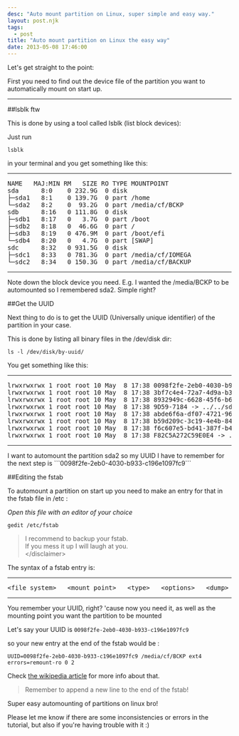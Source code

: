 ```yaml
---
desc: "Auto mount partition on Linux, super simple and easy way."
layout: post.njk
tags:
  - post
title: "Auto mount partition on Linux the easy way"
date: 2013-05-08 17:46:00
---
```



Let's get straight to the point:

First you need to find out the device file of the partition you want to automatically mount on start up.

_____________

##lsblk ftw

This is done by using a tool called lsblk (list block devices):

Just run

```
lsblk
```
in your terminal and you get something like this:
<hr>
<pre>
NAME   MAJ:MIN RM   SIZE RO TYPE MOUNTPOINT
sda      8:0    0 232.9G  0 disk
├─sda1   8:1    0 139.7G  0 part /home
└─sda2   8:2    0  93.2G  0 part /media/cf/BCKP
sdb      8:16   0 111.8G  0 disk
├─sdb1   8:17   0   3.7G  0 part /boot
├─sdb2   8:18   0  46.6G  0 part /
├─sdb3   8:19   0 476.9M  0 part /boot/efi
└─sdb4   8:20   0   4.7G  0 part [SWAP]
sdc      8:32   0 931.5G  0 disk
├─sdc1   8:33   0 781.3G  0 part /media/cf/IOMEGA
└─sdc2   8:34   0 150.3G  0 part /media/cf/BACKUP
</pre>
<hr>
Note down the block device you need.
E.g. I wanted the /media/BCKP to be automounted so I remembered sda2. Simple right?


##Get the UUID

Next thing to do is to get the UUID (Universally unique identifier) of the partition in your case.

This is done by listing all binary files in the /dev/disk dir:

```
ls -l /dev/disk/by-uuid/
```

You get something like this:
<hr>
<pre>
lrwxrwxrwx 1 root root 10 May  8 17:38 0098f2fe-2eb0-4030-b933-c196e1097fc9 -> ../../sda2
lrwxrwxrwx 1 root root 10 May  8 17:38 3bf7c4e4-72a7-4d9a-b33a-1cd2941fff7f -> ../../sdb4
lrwxrwxrwx 1 root root 10 May  8 17:38 8932949c-6628-45f6-b6d2-9342ec07c7d6 -> ../../sdb2
lrwxrwxrwx 1 root root 10 May  8 17:38 9D59-7184 -> ../../sdb3
lrwxrwxrwx 1 root root 10 May  8 17:38 abde6f6a-df07-4721-96e0-9fab8494531d -> ../../sda1
lrwxrwxrwx 1 root root 10 May  8 17:38 b59d209c-3c19-4e4b-84ff-8eda7480cc89 -> ../../sdb1
lrwxrwxrwx 1 root root 10 May  8 17:38 f6c607e5-bd41-387f-b433-8d89cb7e084f -> ../../sdc2
lrwxrwxrwx 1 root root 10 May  8 17:38 F82C5A272C59E0E4 -> ../../sdc1
</pre>
<hr>
I want to automount the partition sda2 so my UUID I have to remember for the next step is ```0098f2fe-2eb0-4030-b933-c196e1097fc9```


##Editing the fstab

To automount a partition on start up you need to make an entry for that in the fstab file in /etc :

*Open this file with an editor of your choice*

```
gedit /etc/fstab
```

> I recommend to backup your fstab. <br/> If you mess it up I will laugh at you. <br/> &lt;/disclaimer&gt;

The syntax of a fstab entry is:
<hr>
<pre>&lt;file system&gt;   &lt;mount point&gt;   &lt;type&gt;   &lt;options&gt;   &lt;dump&gt;   &lt;pass&gt;</pre>
<hr>

You remember your UUID, right? 'cause now you need it, as well as the mounting point you want the partition to be mounted

Let's say your UUID is ```0098f2fe-2eb0-4030-b933-c196e1097fc9```

so your new entry at the end of the fstab would be :

```
UUID=0098f2fe-2eb0-4030-b933-c196e1097fc9 /media/cf/BCKP ext4 errors=remount-ro 0 2
```

Check [the wikipedia article](http://en.wikipedia.org/wiki/Fstab) for more info about that.

> Remember to append a new line to the end of the fstab!

Super easy automounting of partitions on linux bro!

Please let me know if there are some inconsistencies or errors in the tutorial, but also if you're having trouble with it :)
